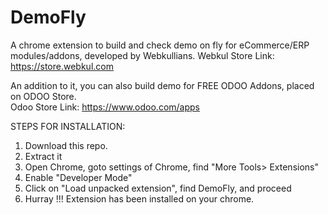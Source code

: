 # DemoFly
A chrome extension to build and check demo on fly for eCommerce/ERP modules/addons, developed by Webkullians. 
Webkul Store Link: https://store.webkul.com

An addition to it, you can also build demo for FREE ODOO Addons, placed on ODOO Store.  
Odoo Store Link: https://www.odoo.com/apps

STEPS FOR INSTALLATION:
1) Download this repo.
2) Extract it
3) Open Chrome, goto settings of Chrome, find "More Tools> Extensions"
4) Enable "Developer Mode"
5) Click on "Load unpacked extension", find DemoFly, and proceed 
6) Hurray !!! Extension has been installed on your chrome. 
